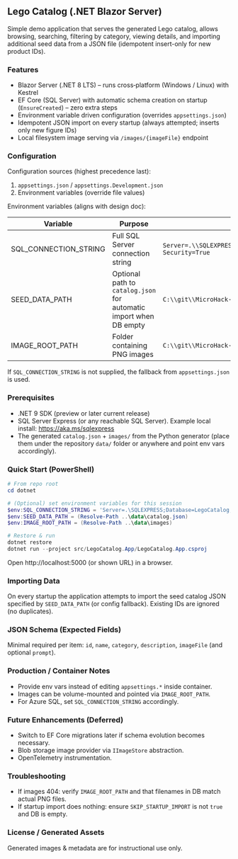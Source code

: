 ## Lego Catalog (.NET Blazor Server)

Simple demo application that serves the generated Lego catalog, allows browsing, searching, filtering by category, viewing details, and importing additional seed data from a JSON file (idempotent insert-only for new product IDs).

### Features
- Blazor Server (.NET 8 LTS) – runs cross‑platform (Windows / Linux) with Kestrel
- EF Core (SQL Server) with automatic schema creation on startup (`EnsureCreated`) – zero extra steps
- Environment variable driven configuration (overrides `appsettings.json`)
- Idempotent JSON import on every startup (always attempted; inserts only new figure IDs)
- Local filesystem image serving via `/images/{imageFile}` endpoint

### Configuration
Configuration sources (highest precedence last):
1. `appsettings.json` / `appsettings.Development.json`
2. Environment variables (override file values)

Environment variables (aligns with design doc):

| Variable | Purpose | Example |
|----------|---------|---------|
| SQL_CONNECTION_STRING | Full SQL Server connection string | `Server=.\\SQLEXPRESS;Database=LegoCatalog;TrustServerCertificate=True;Integrated Security=True` |
| SEED_DATA_PATH | Optional path to `catalog.json` for automatic import when DB empty | `C:\\git\\MicroHack-AppInnovation\\data\\catalog.json` |
| IMAGE_ROOT_PATH | Folder containing PNG images | `C:\\git\\MicroHack-AppInnovation\\data\\images` |

If `SQL_CONNECTION_STRING` is not supplied, the fallback from `appsettings.json` is used.

### Prerequisites
- .NET 9 SDK (preview or later current release)
- SQL Server Express (or any reachable SQL Server). Example local install: https://aka.ms/sqlexpress
- The generated `catalog.json` + `images/` from the Python generator (place them under the repository `data/` folder or anywhere and point env vars accordingly).

### Quick Start (PowerShell)
```powershell
# From repo root
cd dotnet

# (Optional) set environment variables for this session
$env:SQL_CONNECTION_STRING = 'Server=.\SQLEXPRESS;Database=LegoCatalog;TrustServerCertificate=True;Integrated Security=True'
$env:SEED_DATA_PATH = (Resolve-Path ..\data\catalog.json)
$env:IMAGE_ROOT_PATH = (Resolve-Path ..\data\images)

# Restore & run
dotnet restore
dotnet run --project src/LegoCatalog.App/LegoCatalog.App.csproj
```

Open http://localhost:5000 (or shown URL) in a browser.

### Importing Data
On every startup the application attempts to import the seed catalog JSON specified by `SEED_DATA_PATH` (or config fallback). Existing IDs are ignored (no duplicates).

### JSON Schema (Expected Fields)
Minimal required per item: `id`, `name`, `category`, `description`, `imageFile` (and optional `prompt`).

### Production / Container Notes
- Provide env vars instead of editing `appsettings.*` inside container.
- Images can be volume-mounted and pointed via `IMAGE_ROOT_PATH`.
- For Azure SQL, set `SQL_CONNECTION_STRING` accordingly.

### Future Enhancements (Deferred)
- Switch to EF Core migrations later if schema evolution becomes necessary.
- Blob storage image provider via `IImageStore` abstraction.
- OpenTelemetry instrumentation.

### Troubleshooting
- If images 404: verify `IMAGE_ROOT_PATH` and that filenames in DB match actual PNG files.
- If startup import does nothing: ensure `SKIP_STARTUP_IMPORT` is not `true` and DB is empty.

### License / Generated Assets
Generated images & metadata are for instructional use only.
